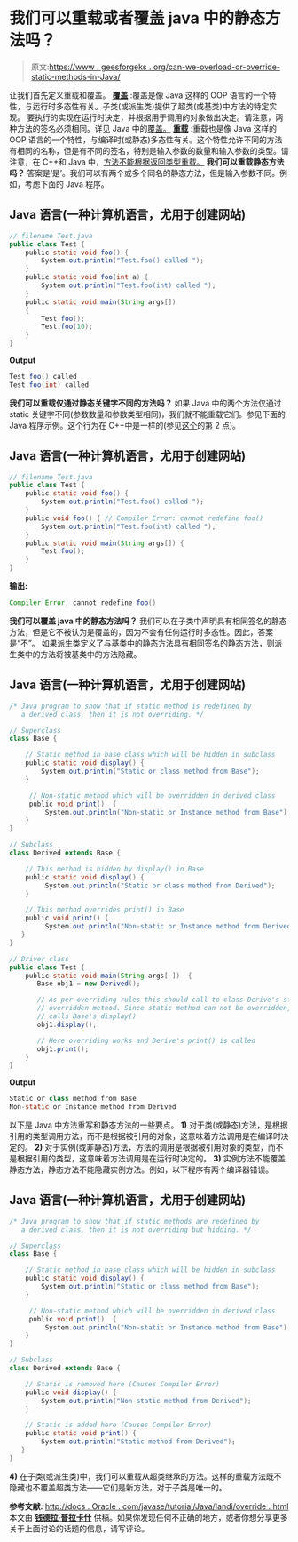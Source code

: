 # 我们可以重载或者覆盖 java 中的静态方法吗？

> 原文:[https://www . geesforgeks . org/can-we-overload-or-override-static-methods-in-Java/](https://www.geeksforgeeks.org/can-we-overload-or-override-static-methods-in-java/)

让我们首先定义重载和覆盖。
[**覆盖**](https://www.geeksforgeeks.org/overriding-in-java/) :覆盖是像 Java 这样的 OOP 语言的一个特性，与运行时多态性有关。子类(或派生类)提供了超类(或基类)中方法的特定实现。
要执行的实现在运行时决定，并根据用于调用的对象做出决定。请注意，两种方法的签名必须相同。详见 Java 中的[覆盖。](https://www.geeksforgeeks.org/overriding-in-java/) [**重载**](https://www.geeksforgeeks.org/overloading-in-java/) :重载也是像 Java 这样的 OOP 语言的一个特性，与编译时(或静态)多态性有关。这个特性允许不同的方法有相同的名称，但是有不同的签名，特别是输入参数的数量和输入参数的类型。请注意，在 C++和 Java 中，[方法不能根据](https://www.geeksforgeeks.org/g-fact-75/)[返回类型重载。](https://www.geeksforgeeks.org/g-fact-75/)
**我们可以重载静态方法吗？**
答案是‘是’。我们可以有两个或多个同名的静态方法，但是输入参数不同。例如，考虑下面的 Java 程序。

## Java 语言(一种计算机语言，尤用于创建网站)

```java
// filename Test.java
public class Test {
    public static void foo() {
        System.out.println("Test.foo() called ");
    }
    public static void foo(int a) {
        System.out.println("Test.foo(int) called ");
    }
    public static void main(String args[])
    {
        Test.foo();
        Test.foo(10);
    }
}
```

**Output**

```java
Test.foo() called 
Test.foo(int) called 
```

**我们可以重载仅通过静态关键字不同的方法吗？**
如果 Java 中的两个方法仅通过 static 关键字不同(参数数量和参数类型相同)，我们就不能重载它们。参见下面的 Java 程序示例。这个行为在 C++中是一样的(参见[这个](https://www.geeksforgeeks.org/function-overloading-in-c/)的第 2 点)。

## Java 语言(一种计算机语言，尤用于创建网站)

```java
// filename Test.java
public class Test {
    public static void foo() {
        System.out.println("Test.foo() called ");
    }
    public void foo() { // Compiler Error: cannot redefine foo()
        System.out.println("Test.foo(int) called ");
    }
    public static void main(String args[]) {
        Test.foo();
    }
}
```

**输出:**

```java
Compiler Error, cannot redefine foo()
```

**我们可以覆盖 java 中的静态方法吗？**
我们可以在子类中声明具有相同签名的静态方法，但是它不被认为是覆盖的，因为不会有任何运行时多态性。因此，答案是“不”。
如果派生类定义了与基类中的静态方法具有相同签名的静态方法，则派生类中的方法将被基类中的方法隐藏。

## Java 语言(一种计算机语言，尤用于创建网站)

```java
/* Java program to show that if static method is redefined by
   a derived class, then it is not overriding. */

// Superclass
class Base {

    // Static method in base class which will be hidden in subclass
    public static void display() {
        System.out.println("Static or class method from Base");
    }

     // Non-static method which will be overridden in derived class
     public void print()  {
         System.out.println("Non-static or Instance method from Base");
    }
}

// Subclass
class Derived extends Base {

    // This method is hidden by display() in Base
    public static void display() {
         System.out.println("Static or class method from Derived");
    }

    // This method overrides print() in Base
    public void print() {
         System.out.println("Non-static or Instance method from Derived");
   }
}

// Driver class
public class Test {
    public static void main(String args[ ])  {
       Base obj1 = new Derived();

       // As per overriding rules this should call to class Derive's static
       // overridden method. Since static method can not be overridden, it
       // calls Base's display()
       obj1.display(); 

       // Here overriding works and Derive's print() is called
       obj1.print();    
    }
}
```

**Output**

```java
Static or class method from Base
Non-static or Instance method from Derived
```

以下是 Java 中方法重写和静态方法的一些要点。
**1)** 对于类(或静态)方法，是根据引用的类型调用方法，而不是根据被引用的对象，这意味着方法调用是在编译时决定的。
**2)** 对于实例(或非静态)方法，方法的调用是根据被引用对象的类型，而不是根据引用的类型，这意味着方法调用是在运行时决定的。
**3)** 实例方法不能覆盖静态方法，静态方法不能隐藏实例方法。例如，以下程序有两个编译器错误。

## Java 语言(一种计算机语言，尤用于创建网站)

```java
/* Java program to show that if static methods are redefined by
   a derived class, then it is not overriding but hidding. */

// Superclass
class Base {

    // Static method in base class which will be hidden in subclass
    public static void display() {
        System.out.println("Static or class method from Base");
    }

     // Non-static method which will be overridden in derived class
     public void print()  {
         System.out.println("Non-static or Instance method from Base");
    }
}

// Subclass
class Derived extends Base {

    // Static is removed here (Causes Compiler Error)
    public void display() {
        System.out.println("Non-static method from Derived");
    }

    // Static is added here (Causes Compiler Error)
    public static void print() {
        System.out.println("Static method from Derived");
   }
}
```

**4)** 在子类(或派生类)中，我们可以重载从超类继承的方法。这样的重载方法既不隐藏也不覆盖超类方法——它们是新方法，对于子类是唯一的。

**参考文献:**
[http://docs . Oracle . com/javase/tutorial/Java/Iandi/override . html](http://docs.oracle.com/javase/tutorial/java/IandI/override.html)
本文由 [**钱德拉·普拉卡什**](https://www.facebook.com/chandra.prakash.52643?fref=ts) 供稿。如果你发现任何不正确的地方，或者你想分享更多关于上面讨论的话题的信息，请写评论。
